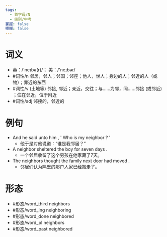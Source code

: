 ```yaml
---
tags:
  - 首字母/N
  - 级别/中考
掌握: false
模糊: false
---
```

# 词义
- 英：/'neɪbə(r)/； 美：/'neɪbər/
- #词性/n  邻居，邻人；邻国；邻座；他人，世人；身边的人；邻近的人（或物）；靠近的东西
- #词性/v  (土地等) 邻接, 邻近；亲近，交往；与……为邻，同……邻接 (或邻近) ；住在邻近，位于附近
- #词性/adj  邻接的，邻近的
# 例句
- And he said unto him , ' Who is my neighbor ? '
	- 他于是对他说道：“谁是我邻居？”
- A neighbor sheltered the boy for seven days .
	- 一个邻居收留了这个男孩在他家藏了7天。
- The neighbors thought the family next door had moved .
	- 邻居们认为隔壁的那户人家已经搬走了。
# 形态
- #形态/word_third neighbors
- #形态/word_ing neighboring
- #形态/word_done neighbored
- #形态/word_pl neighbors
- #形态/word_past neighbored
